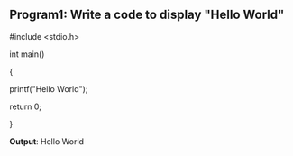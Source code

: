 ## Program1: Write a code to display "Hello World"


#include <stdio.h>

int main()

{

printf("Hello World");

return 0;

}

**Output**: Hello World

